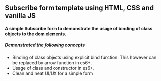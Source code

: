 ## Subscribe form template using HTML, CSS and vanilla JS

#### A simple Subscribe form to demonstrate the usage of binding of class objects to the dom elements.

##### Demonstrated the following concepts

* Binding of class objects using explicit bind function. This however can be replaced by arrow function in es6+.
* Usage of class and constructor in es6+.
* Clean and neat UI/UX for a simple form

